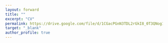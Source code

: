 ```yaml
---
layout: forward
title: ""
excerpt: "CV"
permalink: https://drive.google.com/file/d/1CGacPGnN3TDL2rGkI8_0T3QNog1gqYuY/view?usp=drive_link
target: "_blank"
author_profile: true
---
```

